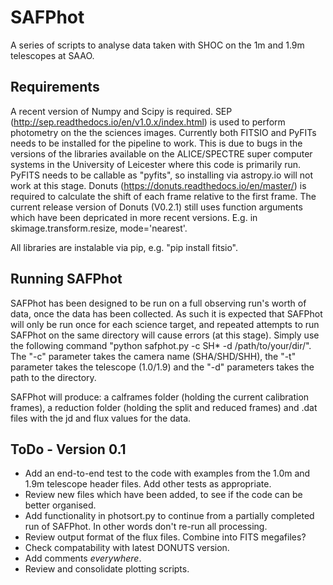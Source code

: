 # SAFPhot

A series of scripts to analyse data taken with SHOC on the 1m and 1.9m telescopes at SAAO. 

## Requirements

A recent version of Numpy and Scipy is required. SEP (http://sep.readthedocs.io/en/v1.0.x/index.html) is used to perform photometry on the the sciences images. Currently both FITSIO and PyFITs needs to be installed for the pipeline to work. This is due to bugs in the versions of the libraries available on the ALICE/SPECTRE super computer systems in the University of Leicester where this code is primarily run. PyFITS needs to be callable as "pyfits", so installing via astropy.io will not work at this stage. Donuts (https://donuts.readthedocs.io/en/master/) is required to calculate the shift of each frame relative to the first frame. The current release version of Donuts (V0.2.1) still uses function arguments which have been depricated in more recent versions. E.g. in skimage.transform.resize, mode='nearest'.

All libraries are instalable via pip, e.g. "pip install fitsio". 

## Running SAFPhot

SAFPhot has been designed to be run on a full observing run's worth of data, once the data has been collected. As such it is expected that SAFPhot will only be run once for each science target, and repeated attempts to run SAFPhot on the same directory will cause errors (at this stage). Simply use the following command "python safphot.py -c SH* -d /path/to/your/dir/". 
The "-c" parameter takes the camera name (SHA/SHD/SHH), the "-t" parameter takes the telescope (1.0/1.9) and the "-d" parameters takes the path to the directory. 

SAFPhot will produce: a calframes folder (holding the current calibration frames), a reduction folder (holding the split and reduced frames) and .dat files with the jd and flux values for the data. 


## ToDo - Version 0.1 

- Add an end-to-end test to the code with examples from the 1.0m and 1.9m telescope header files. Add other tests as appropriate. 
- Review new files which have been added, to see if the code can be better organised. 
- Add functionality in photsort.py to continue from a partially completed run of SAFPhot. In other words don't re-run all processing.
- Review output format of the flux files. Combine into FITS megafiles? 
- Check compatability with latest DONUTS version. 
- Add comments _everywhere_. 
- Review and consolidate plotting scripts. 
